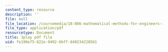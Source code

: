```yaml
---
content_type: resource
description: ''
file: null
file_location: /coursemedia/18-086-mathematical-methods-for-engineers-ii-spring-2006/fe190e75822e94926bff840234228561_zha1744fTRs.pdf
file_type: application/pdf
resourcetype: Document
title: 3play pdf file
uid: fe190e75-822e-9492-6bff-840234228561
---
```

